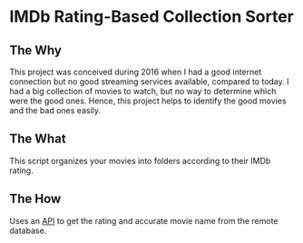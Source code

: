 # IMDb Rating-Based Collection Sorter

## The Why

This project was conceived during 2016 when I had a good internet connection but no good streaming services available, compared to today.
I had a big collection of movies to watch, but no way to determine which were the good ones.
Hence, this project helps to identify the good movies and the bad ones easily.

## The What

This script organizes your movies into folders according to their IMDb rating.

## The How

Uses an [API](https://www.omdbapi.com/) to get the rating and accurate movie name from the remote database.
